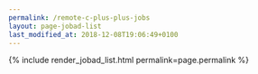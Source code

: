 ```yaml
---
permalink: /remote-c-plus-plus-jobs
layout: page-jobad-list
last_modified_at: 2018-12-08T19:06:49+0100
---
```

{% include render_jobad_list.html permalink=page.permalink %}
